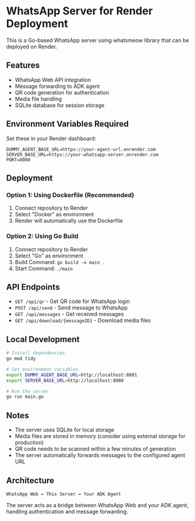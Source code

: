 # WhatsApp Server for Render Deployment

This is a Go-based WhatsApp server using whatsmeow library that can be deployed on Render.

## Features
- WhatsApp Web API integration
- Message forwarding to ADK agent
- QR code generation for authentication
- Media file handling
- SQLite database for session storage

## Environment Variables Required

Set these in your Render dashboard:

```
DUMMY_AGENT_BASE_URL=https://your-agent-url.onrender.com
SERVER_BASE_URL=https://your-whatsapp-server.onrender.com
PORT=8080
```

## Deployment

### Option 1: Using Dockerfile (Recommended)
1. Connect repository to Render
2. Select "Docker" as environment
3. Render will automatically use the Dockerfile

### Option 2: Using Go Build
1. Connect repository to Render
2. Select "Go" as environment
3. Build Command: `go build -o main .`
4. Start Command: `./main`

## API Endpoints

- `GET /api/qr` - Get QR code for WhatsApp login
- `POST /api/send` - Send message to WhatsApp
- `GET /api/messages` - Get received messages
- `GET /api/download/{messageID}` - Download media files

## Local Development

```bash
# Install dependencies
go mod tidy

# Set environment variables
export DUMMY_AGENT_BASE_URL=http://localhost:8001
export SERVER_BASE_URL=http://localhost:8080

# Run the server
go run main.go
```

## Notes

- The server uses SQLite for local storage
- Media files are stored in memory (consider using external storage for production)
- QR code needs to be scanned within a few minutes of generation
- The server automatically forwards messages to the configured agent URL

## Architecture

```
WhatsApp Web ↔ This Server ↔ Your ADK Agent
```

The server acts as a bridge between WhatsApp Web and your ADK agent, handling authentication and message forwarding.
